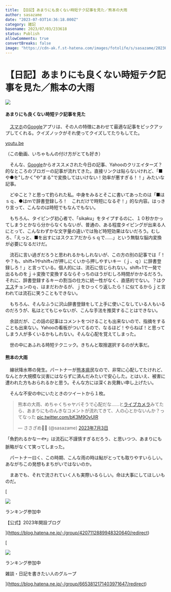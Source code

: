 ```yaml
---
title: 【日記】あまりにも良くない時短テク記事を見た／熊本の大雨
author: sasazame
date: "2023-07-03T14:36:18.000Z"
category: 雑記
basename: 2023/07/03/233618
status: Publish
allowComments: true
convertBreaks: false
image: "https://cdn-ak.f.st-hatena.com/images/fotolife/s/sasazame/20230707/20230707195932.png"
---
```

# 【日記】あまりにも良くない時短テク記事を見た／熊本の大雨

![](https://cdn-ak.f.st-hatena.com/images/fotolife/s/sasazame/20230707/20230707195932.png)

<!-- Extended Body -->

#### あまりにも良くない時短テク記事を見た

　[スマホ](https://d.hatena.ne.jp/keyword/%A5%B9%A5%DE%A5%DB)の[Google](https://d.hatena.ne.jp/keyword/Google)アプリは、その人の特徴にあわせて最適な記事をピックアップしてくれる。クイズノックがそれ使ってクイズしてたりもしてた。

[youtu.be](https://youtu.be/iNUptONfY4U)

（この動画、いちゃもんの付け方がとても好き）

　そんな、[Google](https://d.hatena.ne.jp/keyword/Google)からオススメされた今日の記事、Yahooのクリエイターズ？的なところのブロガーの記事が流れてきた。直接リンクは貼らないけれど、「■や●を"しかく"や"まる"で変換してはいけない！効率が悪すぎる！！」みたいな記事。

　どゆこと？と思って釣られた私。中身をみるとそこに書いてあったのは「■はｓｑ、●はｍで辞書登録しろ！　これだけで時短になるぞ！」的な内容。はっきり言って、こんなのは時短でもなんでもない。

　もちろん、タイピング初心者で、「sikaku」をタイプするのに、１０秒かかってしまうとかなら分からなくもないが、普通の、ある程度タイピングが出来る人にとって、こんなわずかな文字量の違いでは殆ど時短効果はないだろう。むしろ、「えっと、■を出すにはスクエアだからｓｑで……」という無駄な脳内変換が必要になるだけだ。

　流石に言い過ぎだろうと思われるかもしれないが、この方の別の記事では「！や？も、shift+1やshift+/が押しにくいから押しやすいキー（ｊ、ｑ）に辞書登録しろ！」と言っている。個人的には、流石に信じられない。shift+1で一発で出るものをｊ＋変換で変換するならそっちのほうがむしろ時間がかかるだろう。それに、辞書登録するキーの割当の仕方に統一性がなく、直感的でない。？はク[エス](https://d.hatena.ne.jp/keyword/%A5%A8%A5%B9)チョンのｑ、はまだわかるが、ｊをひっくり返したら！に似てるからｊと言われては流石に笑うこともできない。

　もちろん、そんなふうに沢山辞書登録をして上手に使いこなしている人もいるのだろうが、私はとてもじゃないが、こんな手法を推奨することはできない。

　余談だが、この話の記事はコメントをつけることも出来ないので、指摘をすることも出来ない。Yahooの看板がついてるので、なるほど！やらねば！と思ってしまう人が多くいるかもしれない。そんな心配を覚えてしまった。

　世の中にあふれる時短テクニック。きちんと取捨選択するのが大事だ。

#### 熊本の大雨

　線状降水帯の発生。パートナーが[熊本県](https://d.hatena.ne.jp/keyword/%B7%A7%CB%DC%B8%A9)民なので、非常に心配してたけれど、なんとか大規模な災害にはならずに済んだみたいで安心した。とはいえ、被害に遭われた方もおられるかと思う。そんな方には深くお見舞い申し上げたい。

　そんな不安の中にいたときのツイートから１枚。

> 熊本の大雨、めちゃくちゃヤバそうで心配だな……と[ライブカメラ](https://d.hatena.ne.jp/keyword/%A5%E9%A5%A4%A5%D6%A5%AB%A5%E1%A5%E9)みてたら、あまりにものんきなコメントが流れてきて、人の心とかないんか？ってなった [pic.twitter.com/bK3M9OvUlR](https://t.co/bK3M9OvUlR)
> 
> — ささざめ🎋🦈 (@sasazame) [2023年7月3日](https://twitter.com/sasazame/status/1675693578415407104?ref_src=twsrc%5Etfw)

「魚釣れるかなー🐟」は流石に不謹慎すぎるだろう、と思いつつ、あまりにも脈略がなくて笑ってしまった。

　パートナー曰く、この時期、こんな雨の時は鮎がとっても取りやすいらしい。あながちこの発想もまちがいではないのか。

　まあでも、それで流されていく人も実際いるらしい。命は大事にしてほしいものだ。

[

![](https://cdn.image.st-hatena.com/image/square/faa1264c227008e8b759458790977cdaf6601b23/backend=imagemagick;height=80;version=1;width=80/https%3A%2F%2Fcdn.user.blog.st-hatena.com%2Fcircle_image%2F62150696%2F1672022764175731)

ランキング参加中

【公式】2023年開設ブログ



](https://blog.hatena.ne.jp/-/group/4207112889948320640/redirect)

[

![](https://cdn.image.st-hatena.com/image/square/2152845ee3b176277ecd6038363c58dd708851db/backend=imagemagick;height=80;version=1;width=80/https%3A%2F%2Fcdn.blog.st-hatena.com%2Fimages%2Fcircle%2Fcircle-icon.png)

ランキング参加中

雑談・日記を書きたい人のグループ



](https://blog.hatena.ne.jp/-/group/6653812171403971647/redirect)